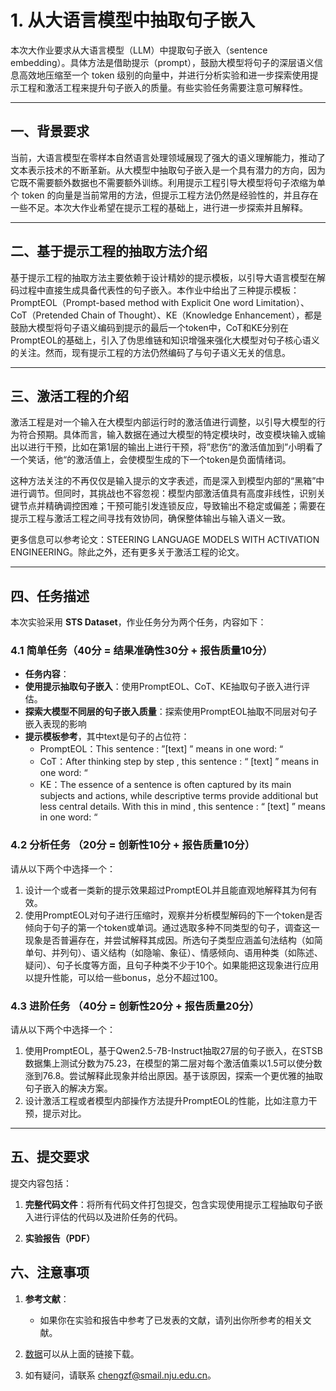 # 1. 从大语言模型中抽取句子嵌入
本次大作业要求从大语言模型（LLM）中提取句子嵌入（sentence embedding）。具体方法是借助提示（prompt），鼓励大模型将句子的深层语义信息高效地压缩至一个 token 级别的向量中，并进行分析实验和进一步探索使用提示工程和激活工程来提升句子嵌入的质量。有些实验任务需要注意可解释性。

---
## 一、背景要求

当前，大语言模型在零样本自然语言处理领域展现了强大的语义理解能力，推动了文本表示技术的不断革新。从大模型中抽取句子嵌入是一个具有潜力的方向，因为它既不需要额外数据也不需要额外训练。利用提示工程引导大模型将句子浓缩为单个 token 的向量是当前常用的方法，但提示工程方法仍然是经验性的，并且存在一些不足。本次大作业希望在提示工程的基础上，进行进一步探索并且解释。

---

## 二、基于提示工程的抽取方法介绍

基于提示工程的抽取方法主要依赖于设计精妙的提示模板，以引导大语言模型在解码过程中直接生成具备代表性的句子嵌入。本作业中给出了三种提示模板：PromptEOL（Prompt-based method with Explicit One word Limitation）、CoT（Pretended Chain of Thought）、KE（Knowledge Enhancement），都是鼓励大模型将句子语义编码到提示的最后一个token中，CoT和KE分别在PromptEOL的基础上，引入了伪思维链和知识增强来强化大模型对句子核心语义的关注。然而，现有提示工程的方法仍然编码了与句子语义无关的信息。

---
## 三、激活工程的介绍

激活工程是对一个输入在大模型内部运行时的激活值进行调整，以引导大模型的行为符合预期。具体而言，输入数据在通过大模型的特定模块时，改变模块输入或输出以进行干预，比如在第1层的输出上进行干预，将”悲伤“的激活值加到”小明看了一个笑话，他“的激活值上，会使模型生成的下一个token是负面情绪词。

这种方法关注的不再仅仅是输入提示的文字表述，而是深入到模型内部的“黑箱”中进行调节。但同时，其挑战也不容忽视：模型内部激活值具有高度非线性，识别关键节点并精确调控困难；干预可能引发连锁反应，导致输出不稳定或偏差；需要在提示工程与激活工程之间寻找有效协同，确保整体输出与输入语义一致。

更多信息可以参考论文：STEERING LANGUAGE MODELS WITH ACTIVATION ENGINEERING。除此之外，还有更多关于激活工程的论文。

---

## 四、任务描述

本次实验采用 **STS Dataset**，作业任务分为两个任务，内容如下：

### 4.1 简单任务（40分 = 结果准确性30分 + 报告质量10分）

- **任务内容**：
- **使用提示抽取句子嵌入**：使用PromptEOL、CoT、KE抽取句子嵌入进行评估。
- **探索大模型不同层的句子嵌入质量**：探索使用PromptEOL抽取不同层对句子嵌入表现的影响
- **提示模板参考**，其中text是句子的占位符：
	- PromptEOL：This sentence : ”[text] ” means in one word: “
	- CoT：After thinking step by step , this sentence : “ [text] ” means in one word: “
	- KE：The essence of a sentence is often captured by its main subjects and actions, while descriptive terms provide additional but less central details. With this in mind , this sentence : “ [text] ” means in one word: “
	
### 4.2 分析任务 （20分 = 创新性10分 + 报告质量10分）

请从以下两个中选择一个：
1. 设计一个或者一类新的提示效果超过PromptEOL并且能直观地解释其为何有效。
2. 使用PromptEOL对句子进行压缩时，观察并分析模型解码的下一个token是否倾向于句子的第一个token或单词。通过选取多种不同类型的句子，调查这一现象是否普遍存在，并尝试解释其成因。所选句子类型应涵盖句法结构（如简单句、并列句）、语义结构（如隐喻、象征）、情感倾向、语用种类（如陈述、疑问）、句子长度等方面，且句子种类不少于10个。如果能把这现象进行应用以提升性能，可以给一些bonus，总分不超过100。

### 4.3 进阶任务 （40分 = 创新性20分 + 报告质量20分）

请从以下两个中选择一个：
1. 使用PromptEOL，基于Qwen2.5-7B-Instruct抽取27层的句子嵌入，在STSB数据集上测试分数为75.23，在模型的第二层对每个激活值乘以1.5可以使分数涨到76.8。尝试解释此现象并给出原因。基于该原因，探索一个更优雅的抽取句子嵌入的解决方案。
2. 设计激活工程或者模型内部操作方法提升PromptEOL的性能，比如注意力干预，提示对比。


---

## 五、提交要求

提交内容包括：

1. **完整代码文件**：将所有代码文件打包提交，包含实现使用提示工程抽取句子嵌入进行评估的代码以及进阶任务的代码。
    
2. **实验报告（PDF）**
    
## 六、注意事项

1. **参考文献**：
    
    - 如果你在实验和报告中参考了已发表的文献，请列出你所参考的相关文献。
2. [数据](https://box.nju.edu.cn/f/a5404f25661d456c8b15/?dl=1)可以从上面的链接下载。
    
3. 如有疑问，请联系 chengzf@smail.nju.edu.cn。
